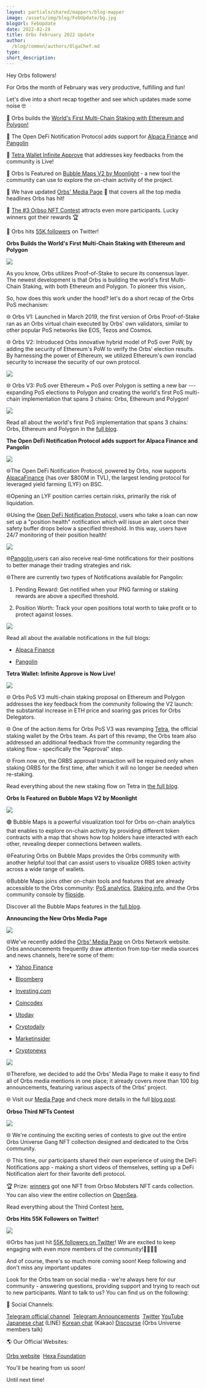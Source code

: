 ```yaml
---
layout: partials/shared/mappers/blog-mapper
image: /assets/img/blog/FebUpdate/bg.jpg
blogUrl: FebUpdate
date: 2022-02-28
title: Orbs February 2022 Update 
author:
  /blog/common/authors/OlgaChef.md
type:
short_description:
---
```

Hey Orbs followers!

For Orbs the month of February was very productive, fulfilling and fun!

Let's dive into a short recap together and see which updates made some noise 🤓

📌 Orbs builds the [World's First Multi-Chain Staking with Ethereum and Polygon!](https://www.orbs.com/Polygon-tech/)

📌 The Open DeFi Notification Protocol adds support for [Alpaca Finance](https://medium.com/@defiorg/the-open-defi-notification-protocol-now-supports-alpaca-finance-c99213c5f72d) and [Pangolin](https://medium.com/@defiorg/the-open-defi-notification-protocol-now-supports-pangolin-exchange-f0e45461e770)

📌 [Tetra Wallet Infinite Approve](https://www.orbs.com/Tetra-Wallet-Infinite-Approve-is-Now-Live/) that addresses key feedbacks from the community is Live!

📌 Orbs Is Featured on [Bubble Maps V2 by Moonlight](https://www.orbs.com/BubbleMapsMoonlight/) - a new tool the community can use to explore the on-chain activity of the project.

📌 We have updated [Orbs' Media Page](https://www.orbs.com/MediaPage/) 🦾 that covers all the top media headlines Orbs has hit!

📌 [The #3 Orbso NFT Contest](https://www.orbs.com/ThirdContest-1/) attracts even more participants. Lucky winners got their rewards 🏆

📌 Orbs hits [55K followers](https://twitter.com/orbs_network/status/1496098819485978631) on Twitter!

<div class='line-separator'> </div>

**Orbs Builds the World's First Multi-Chain Staking with Ethereum and Polygon**

![](/assets/img/blog/FebUpdate/image1.jpg)

As you know, Orbs utilizes Proof-of-Stake to secure its consensus layer. The newest development is that Orbs is building the world's first Multi-Chain Staking, with both Ethereum and Polygon. To pioneer this vision,.

So, how does this work under the hood? let's do a short recap of the Orbs PoS mechanism:

🌐 Orbs V1: Launched in March 2019, the first version of Orbs Proof-of-Stake ran as an Orbs virtual chain executed by Orbs' own validators, similar to other popular PoS networks like EOS, Tezos and Cosmos.

🌐 Orbs V2: Introduced Orbs innovative hybrid model of PoS over PoW, by adding the security of Ethereum's PoW to verify the Orbs' election results. By harnessing the power of Ethereum, we utilized Ethereum's own ironclad security to increase the security of our own protocol.

![](/assets/img/blog/FebUpdate/image2.jpg)

🌐 Orbs V3: PoS over Ethereum + PoS over Polygon is setting a new bar --- expanding PoS elections to Polygon and creating the world's first PoS multi-chain implementation that spans 3 chains: Orbs, Ethereum and Polygon!

![](/assets/img/blog/FebUpdate/image3.jpg)

Read all about the world's first PoS implementation that spans 3 chains: Orbs, Ethereum and Polygon in the [full blog](https://www.orbs.com/Polygon-tech/).

<div class='line-separator'> </div>

**The Open DeFi Notification Protocol adds support for Alpaca Finance and Pangolin**

![](/assets/img/blog/FebUpdate/image4.jpg)

🌐The Open DeFi Notification Protocol, powered by Orbs, now supports [AlpacaFinance](https://www.alpacafinance.org/) (has over $800M in TVL), the largest lending protocol for leveraged yield farming (LYF) on BSC.

🌐Opening an LYF position carries certain risks, primarily the risk of liquidation.

🌐Using the [Open DeFi Notification Protocol,](https://defi.org/notifications/) users who take a loan can now set up a "position health" notification which will issue an alert once their safety buffer drops below a specified threshold. In this way, users have 24/7 monitoring of their position health!

![](/assets/img/blog/FebUpdate/image5.jpg)

🌐[Pangolin  ](https://pangolin.exchange/)users can also receive real-time notifications for their positions to better manage their trading strategies and risk.

🌐There are currently two types of Notifications available for Pangolin:

1.  Pending Reward: Get notified when your PNG farming or staking rewards are above a specified threshold.

2.  Position Worth: Track your open positions total worth to take profit or to protect against losses.

![](/assets/img/blog/FebUpdate/image6.jpg)

Read all about the available notifications in the full blogs: 

-   [Alpaca Finance](https://medium.com/@defiorg/the-open-defi-notification-protocol-now-supports-alpaca-finance-c99213c5f72d) 

-   [Pangolin](https://medium.com/@defiorg/the-open-defi-notification-protocol-now-supports-pangolin-exchange-f0e45461e770)

<div class='line-separator'> </div>

**Tetra Wallet: Infinite Approve is Now Live!**

![](/assets/img/blog/FebUpdate/image7.jpg)

🌐 Orbs PoS V3 multi-chain staking proposal on Ethereum and Polygon addresses the key feedback from the community following the V2 launch: the substantial increase in ETH price and soaring gas prices for Orbs Delegators.

🌐 One of the action items for Orbs PoS V3 was revamping [Tetra](https://staking.orbs.network/), the official staking wallet by the Orbs team. As part of this revamp, the Orbs team also addressed an additional feedback from the community regarding the staking flow - specifically the "Approval" step.

🌐 From now on, the ORBS approval transaction will be required only when staking ORBS for the first time, after which it will no longer be needed when re-staking.

Read everything about the new staking flow on Tetra in [the full blog](https://www.orbs.com/Tetra-Wallet-Infinite-Approve-is-Now-Live/).

<div class='line-separator'> </div>

**Orbs Is Featured on Bubble Maps V2 by Moonlight**

![](/assets/img/blog/FebUpdate/image8.jpg)

🟣 Bubble Maps is a powerful visualization tool for Orbs on-chain analytics that enables to explore on-chain activity by providing different token contracts with a map that shows how top holders have interacted with each other, revealing deeper connections between wallets.

🌐Featuring Orbs on Bubble Maps provides the Orbs community with another helpful tool that can assist users to visualize ORBS token activity across a wide range of wallets.

🌐Bubble Maps joins other on-chain tools and features that are already accessible to the Orbs community: [PoS analytics](https://analytics.orbs.network/overview/stake), [Staking info](https://orbs-network.github.io/v1-snapshot/), and the Orbs community console by [flipside](https://flipsidecrypto.xyz/).

Discover all the Bubble Maps features in the [full blog](https://www.orbs.com/BubbleMapsMoonlight/).

<div class='line-separator'> </div>

**Announcing the New Orbs Media Page**

![](/assets/img/blog/FebUpdate/image9.jpg)

🌐We've recently added the [Orbs' Media Page](https://www.orbs.com/news/) on Orbs Network website. Orbs announcements frequently draw attention from top-tier media sources and news channels, here're some of them:

-   [Yahoo Finance](https://finance.yahoo.com/news/orbs-pioneers-multi-chain-staking-164500489.html)

-   [Bloomberg](https://www.bloomberg.com/press-releases/2022-01-25/defi-org-launches-the-open-defi-notification-protocol-powered-by-the-orbs-network)

-   [Investing.com](https://www.investing.com/news/cryptocurrency-news/top-defi-projects-join-the-orbs-networkpowered-open-defi-notification-protocol-2748537)

-   [Coincodex](https://coincodex.com/article/13368/orbs-network-proposes-multi-chain-staking-on-ethereum-and-polygon-blockchains/)

-   [Utoday](https://u.today/orbs-introduces-multi-chain-staking-on-ethereum-and-polygon-details)

-   [Cryptodaily](https://cryptodaily.co.uk/2022/01/a-first-for-multi-chain-staking-by-community-approval-from-orbs)

-   [Marketinsider](https://markets.businessinsider.com/news/stocks/orbs-pioneers-multi-chain-staking-on-ethereum-and-polygon-through-community-proposal-1031094734)

-   [Cryptonews](https://cryptonews.com/news/orbs-network-delegates-asked-vote-for-multi-chain-staking-ethereum-polygon.htm)

![](/assets/img/blog/FebUpdate/image10.jpg)

🌐Therefore, we decided to add the Orbs' Media Page to make it easy to find all of Orbs media mentions in one place; it already covers more than 100 big announcements, featuring various aspects of the Orbs' project.

🌐 Visit our [Media Page](https://www.orbs.com/news/) and check more details in the full [blog post](https://www.orbs.com/MediaPage/).

<div class='line-separator'> </div>

**Orbso Third NFTs Contest**

![](/assets/img/blog/FebUpdate/image11.jpg)

🌐 We're continuing the exciting series of contests to give out the entire Orbs Universe Gang NFT collection designed and dedicated to the Orbs community.

🌐 This time, our participants shared their own experience of using the DeFi Notifications app - making a short videos of themselves, setting up a DeFi Notification alert for their favorite defi protocol.

🏆 Prize: [winners](https://twitter.com/orbs_network/status/1496756531227942914) got one NFT from Orbso Mobsters NFT cards collection. You can also view the entire collection on [OpenSea](https://opensea.io/collection/orbso-universe-gang).

Read everything about the Third Contest [here.](https://www.orbs.com/ThirdContest-1/)

<div class='line-separator'> </div>

**Orbs Hits 55K Followers on Twitter!**

![](/assets/img/blog/FebUpdate/image12.jpg)

🌐Orbs has just hit [55K followers on Twitter](https://twitter.com/orbs_network/status/1496098819485978631)! We are excited to keep  engaging with even more members of the community!🙏👌🏻🤩

<div class='line-separator'> </div>

And of course, there's so much more coming soon! Keep following and don't miss any important updates

Look for the Orbs team on social media - we're always here for our community - answering questions, providing support and trying to reach out to new participants. Want to talk to us? You can find us on the following:

🔗 Social Channels:

[Telegram official channel](https://t.me/OrbsNetwork) 
[Telegram Announcements](https://t.me/OrbsAnnouncements) 
[Twitter](https://twitter.com/orbs_network)
[YouTube](https://www.youtube.com/channel/UCfpV4z-MGxeiabFkht1LNPQ/featured) 
[Japanese chat](https://page.line.me/?accountId=718ayvky) (LINE)
[Korean chat](https://open.kakao.com/o/giYtuTRb) (Kakao)
[Discourse](https://www.orbs.com/contact/) (Orbs Universe members talk)

🌎 Our Official Websites:

[Orbs website](https://www.orbs.com/) 
[Hexa Foundation](https://www.hexa.org/)

You'll be hearing from us soon!

Until next time!


